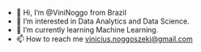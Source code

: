 - 👋 Hi, I’m @ViniNoggo from Brazil
- 👀 I’m interested in Data Analytics and Data Science.
- 🌱 I’m currently learning Machine Learning.
- 📫 How to reach me vinicius.noggoszeki@gmail.com

<!---
ViniNoggo/ViniNoggo is a ✨ special ✨ repository because its `README.md` (this file) appears on your GitHub profile.
You can click the Preview link to take a look at your changes.
--->
